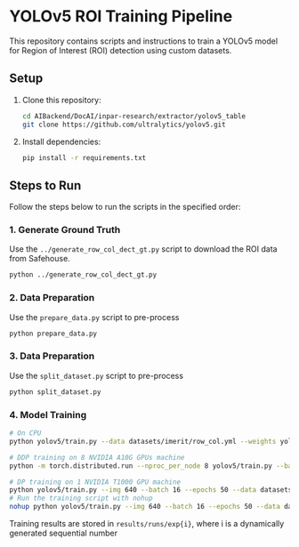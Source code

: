 # YOLOv5 ROI Training Pipeline

This repository contains scripts and instructions to train a YOLOv5 model for Region of Interest (ROI) detection using custom datasets.

## Setup

1. Clone this repository:
    ```bash
    cd AIBackend/DocAI/inpar-research/extractor/yolov5_table
    git clone https://github.com/ultralytics/yolov5.git
    ```

2. Install dependencies:
    ```bash
    pip install -r requirements.txt
    ```

## Steps to Run

Follow the steps below to run the scripts in the specified order:

### 1. Generate Ground Truth

Use the `../generate_row_col_dect_gt.py` script to download the ROI data from Safehouse.

```bash
python ../generate_row_col_dect_gt.py
```

### 2. Data Preparation

Use the `prepare_data.py` script to pre-process

```bash
python prepare_data.py
```

### 3. Data Preparation

Use the `split_dataset.py` script to pre-process

```bash
python split_dataset.py
```

### 4. Model Training

```bash
# On CPU
python yolov5/train.py --data datasets/imerit/row_col.yml --weights yolov5s.pt --img 640 --project results/runs
```

```bash
# DDP training on 8 NVIDIA A10G GPUs machine
python -m torch.distributed.run --nproc_per_node 8 yolov5/train.py --batch 64 --data datasets/imerit/row_cal.yml --weights yolov5s.pt --project results/runs --device 0,1,2,3,4,5,6,7
```

```bash
# DP training on 1 NVIDIA T1000 GPU machine
python yolov5/train.py --img 640 --batch 16 --epochs 50 --data datasets/imerit/row_col.yml --weights yolov5s.pt --project results/runs --device 0
# Run the training script with nohup
nohup python yolov5/train.py --img 640 --batch 16 --epochs 50 --data datasets/imerit/row_col.yml --weights yolov5s.pt --project results/runs --device 0 > temp_train_output.log 2>&1 &

```

Training results are stored in `results/runs/exp{i}`, where i is a dynamically generated sequential number